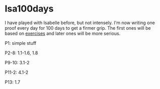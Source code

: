 # Isa100days

I have played with Isabelle before, but not intensely.
I'm now writing one proof every day for 100 days to get a firmer grip.
The first ones will be based on [exercises](https://isabelle.in.tum.de/exercises/) and later ones will be more serious.

P1: simple stuff

P2-8: 1.1-1.6, 1.8

P9-10: 3.1-2

P11-2: 4.1-2

P13: 1.7

